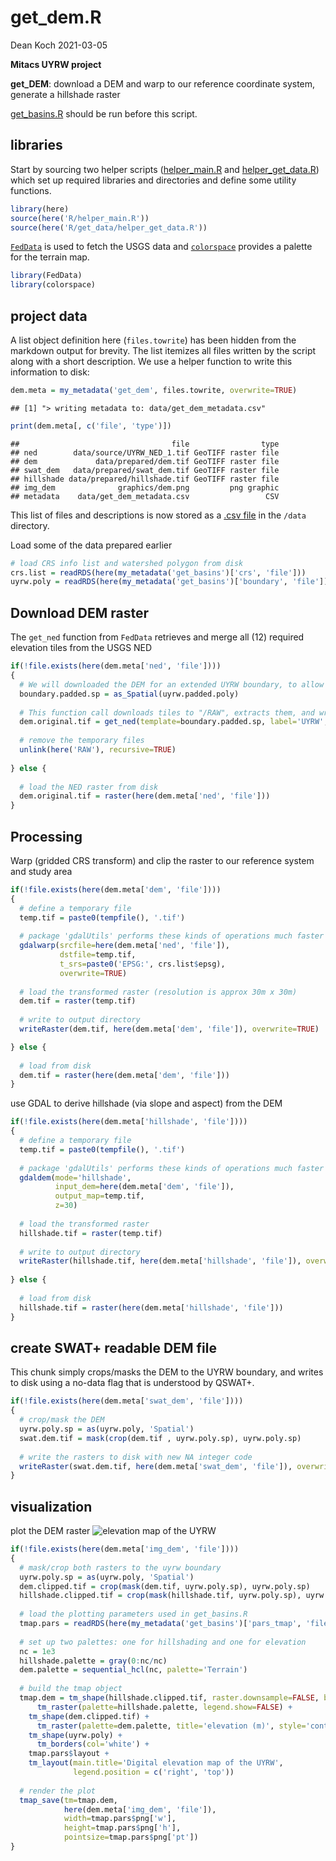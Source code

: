 get\_dem.R
================
Dean Koch
2021-03-05

**Mitacs UYRW project**

**get\_DEM**: download a DEM and warp to our reference coordinate
system, generate a hillshade raster

[get\_basins.R](https://github.com/deankoch/UYRW_data/blob/master/markdown/get_basins.md)
should be run before this script.

## libraries

Start by sourcing two helper scripts
([helper\_main.R](https://github.com/deankoch/UYRW_data/blob/master/markdown/helper_main.md)
and
[helper\_get\_data.R](https://github.com/deankoch/UYRW_data/blob/master/markdown/helper_get_data.md))
which set up required libraries and directories and define some utility
functions.

``` r
library(here)
source(here('R/helper_main.R'))
source(here('R/get_data/helper_get_data.R'))
```

[`FedData`](https://cran.r-project.org/web/packages/FedData/index.html)
is used to fetch the USGS data and
[`colorspace`](https://cran.r-project.org/web/packages/colorspace/vignettes/colorspace.html)
provides a palette for the terrain map.

``` r
library(FedData)
library(colorspace)
```

## project data

A list object definition here (`files.towrite`) has been hidden from the
markdown output for brevity. The list itemizes all files written by the
script along with a short description. We use a helper function to write
this information to disk:

``` r
dem.meta = my_metadata('get_dem', files.towrite, overwrite=TRUE)
```

    ## [1] "> writing metadata to: data/get_dem_metadata.csv"

``` r
print(dem.meta[, c('file', 'type')])
```

    ##                                  file                type
    ## ned        data/source/UYRW_NED_1.tif GeoTIFF raster file
    ## dem             data/prepared/dem.tif GeoTIFF raster file
    ## swat_dem   data/prepared/swat_dem.tif GeoTIFF raster file
    ## hillshade data/prepared/hillshade.tif GeoTIFF raster file
    ## img_dem              graphics/dem.png         png graphic
    ## metadata    data/get_dem_metadata.csv                 CSV

This list of files and descriptions is now stored as a [.csv
file](https://github.com/deankoch/UYRW_data/blob/master/data/get_dem_metadata.csv)
in the `/data` directory.

Load some of the data prepared earlier

``` r
# load CRS info list and watershed polygon from disk
crs.list = readRDS(here(my_metadata('get_basins')['crs', 'file']))
uyrw.poly = readRDS(here(my_metadata('get_basins')['boundary', 'file']))
```

## Download DEM raster

The `get_ned` function from `FedData` retrieves and merge all (12)
required elevation tiles from the USGS NED

``` r
if(!file.exists(here(dem.meta['ned', 'file'])))
{
  # We will downloaded the DEM for an extended UYRW boundary, to allow modeling of nearby weather records 
  boundary.padded.sp = as_Spatial(uyrw.padded.poly)
  
  # This function call downloads tiles to "/RAW", extracts them, and writes the mosaic to "UYRW_NED_1" in "/data/source"
  dem.original.tif = get_ned(template=boundary.padded.sp, label='UYRW', extraction.dir=here(src.subdir))
  
  # remove the temporary files
  unlink(here('RAW'), recursive=TRUE)
  
} else {
  
  # load the NED raster from disk
  dem.original.tif = raster(here(dem.meta['ned', 'file']))
}
```

## Processing

Warp (gridded CRS transform) and clip the raster to our reference system
and study area

``` r
if(!file.exists(here(dem.meta['dem', 'file'])))
{
  # define a temporary file
  temp.tif = paste0(tempfile(), '.tif')
  
  # package 'gdalUtils' performs these kinds of operations much faster than `raster`
  gdalwarp(srcfile=here(dem.meta['ned', 'file']), 
           dstfile=temp.tif,
           t_srs=paste0('EPSG:', crs.list$epsg),
           overwrite=TRUE)
  
  # load the transformed raster (resolution is approx 30m x 30m)
  dem.tif = raster(temp.tif)
  
  # write to output directory
  writeRaster(dem.tif, here(dem.meta['dem', 'file']), overwrite=TRUE)

} else {
  
  # load from disk 
  dem.tif = raster(here(dem.meta['dem', 'file']))
}
```

use GDAL to derive hillshade (via slope and aspect) from the DEM

``` r
if(!file.exists(here(dem.meta['hillshade', 'file'])))
{
  # define a temporary file
  temp.tif = paste0(tempfile(), '.tif')
  
  # package 'gdalUtils' performs these kinds of operations much faster than `raster`
  gdaldem(mode='hillshade',
          input_dem=here(dem.meta['dem', 'file']),
          output_map=temp.tif,
          z=30)
  
  # load the transformed raster
  hillshade.tif = raster(temp.tif)
  
  # write to output directory
  writeRaster(hillshade.tif, here(dem.meta['hillshade', 'file']), overwrite=TRUE)
  
} else {
  
  # load from disk 
  hillshade.tif = raster(here(dem.meta['hillshade', 'file']))
}
```

## create SWAT+ readable DEM file

This chunk simply crops/masks the DEM to the UYRW boundary, and writes
to disk using a no-data flag that is understood by QSWAT+.

``` r
if(!file.exists(here(dem.meta['swat_dem', 'file'])))
{
  # crop/mask the DEM 
  uyrw.poly.sp = as(uyrw.poly, 'Spatial')
  swat.dem.tif = mask(crop(dem.tif , uyrw.poly.sp), uyrw.poly.sp)
  
  # write the rasters to disk with new NA integer code
  writeRaster(swat.dem.tif, here(dem.meta['swat_dem', 'file']), overwrite=TRUE, NAflag=tif.na.val)
}
```

## visualization

plot the DEM raster ![elevation map of the
UYRW](https://raw.githubusercontent.com/deankoch/UYRW_data/master/graphics/dem.png)

``` r
if(!file.exists(here(dem.meta['img_dem', 'file'])))
{
  # mask/crop both rasters to the uyrw boundary
  uyrw.poly.sp = as(uyrw.poly, 'Spatial')
  dem.clipped.tif = crop(mask(dem.tif, uyrw.poly.sp), uyrw.poly.sp)
  hillshade.clipped.tif = crop(mask(hillshade.tif, uyrw.poly.sp), uyrw.poly.sp)
  
  # load the plotting parameters used in get_basins.R
  tmap.pars = readRDS(here(my_metadata('get_basins')['pars_tmap', 'file']))
  
  # set up two palettes: one for hillshading and one for elevation
  nc = 1e3
  hillshade.palette = gray(0:nc/nc)
  dem.palette = sequential_hcl(nc, palette='Terrain')
  
  # build the tmap object
  tmap.dem = tm_shape(hillshade.clipped.tif, raster.downsample=FALSE, bbox=st_bbox(uyrw.poly)) +
      tm_raster(palette=hillshade.palette, legend.show=FALSE) +
    tm_shape(dem.clipped.tif) +
      tm_raster(palette=dem.palette, title='elevation (m)', style='cont', alpha=0.7) +
    tm_shape(uyrw.poly) +
      tm_borders(col='white') +
    tmap.pars$layout +
    tm_layout(main.title='Digital elevation map of the UYRW',
              legend.position = c('right', 'top'))
              
  # render the plot
  tmap_save(tm=tmap.dem, 
            here(dem.meta['img_dem', 'file']), 
            width=tmap.pars$png['w'], 
            height=tmap.pars$png['h'], 
            pointsize=tmap.pars$png['pt'])
}
```
